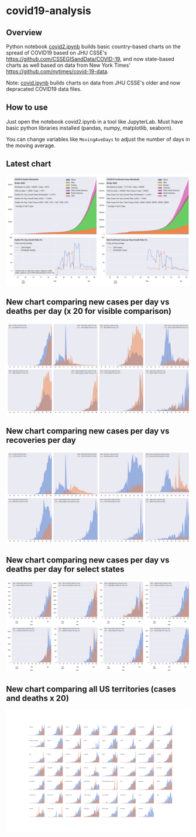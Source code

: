 # covid19-analysis

## Overview
Python notebook [covid2.ipynb](https://github.com/danlaw/covid19-analysis/blob/master/covid2.ipynb) builds basic country-based charts on the spread of COVID19 based on JHU CSSE's https://github.com/CSSEGISandData/COVID-19, and now state-based charts as well based on data from New York Times' https://github.com/nytimes/covid-19-data.

Note: [covid.ipynb](https://github.com/danlaw/covid19-analysis/blob/master/covid.ipynb) builds charts on data from JHU CSSE's older and now depracated COVID19 data files.

## How to use
Just open the notebook covid2.ipynb in a tool like JupyterLab. Must have basic python libraries installed (pandas, numpy, matplotlib, seaborn).

You can change variables like ``MovingAveDays`` to adjust the number of days in the moving average.

## Latest chart
![Latest chart](charts/20200408-covid19-chart.png)

## New chart comparing new cases per day vs deaths per day (x 20 for visible comparison)
![Comparison chart](charts/20200408-comparison-chart.png)

## New chart comparing new cases per day vs recoveries per day
![Recovery chart](charts/20200408-comparison-recovery-chart.png)

## New chart comparing new cases per day vs deaths per day for select states
![Recovery chart](charts/20200408-covid19-states.png)

## New chart comparing all US territories (cases and deaths x 20)
![Recovery chart](charts/20200408-compare-US-territories.png)